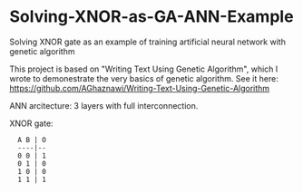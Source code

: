 # Solving-XNOR-as-GA-ANN-Example
Solving XNOR gate as an example of training artificial neural network with genetic algorithm

This project is based on "Writing Text Using Genetic Algorithm", which I wrote to demonestrate the very basics of genetic algorithm. See it here: https://github.com/AGhaznawi/Writing-Text-Using-Genetic-Algorithm

ANN arcitecture: 3 layers with full interconnection.

XNOR gate:

      A B | O
      ----|--
      0 0 | 1
      0 1 | 0
      1 0 | 0
      1 1 | 1

